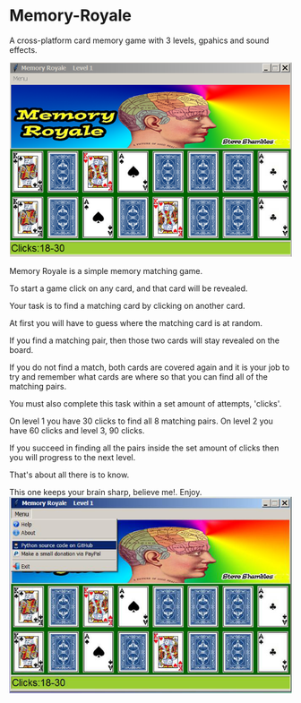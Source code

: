 # Memory-Royale
A cross-platform card memory game with 3 levels, gpahics and sound effects.

![Alt Text](https://github.com/Steve-Shambles/Memory-Royale/blob/main/screenshot-memory_royale_1.png)

Memory Royale is a simple memory matching game.

To start a game click on any card, and that card will be revealed.

Your task is to find a matching card by clicking on another card.

At first you will have to guess where the matching card is at random.

If you find a matching pair, then those two cards will stay revealed on the board.

If you do not find a match, both cards are covered again and it is your job to try and remember what cards are where so that you can find all of the matching pairs.

You must also complete this task within a set amount of attempts, 'clicks'.

On level 1 you have 30 clicks to find all 8 matching pairs.
On level 2 you have 60 clicks and level 3, 90 clicks.

If you succeed in finding all the pairs inside the set amount of clicks then you will progress to the next level.

That's about all there is to know.

This one keeps your brain sharp, believe me!.
Enjoy.
![Alt Text](https://github.com/Steve-Shambles/Memory-Royale/blob/main/screenshot_memory_royale_2.png)

